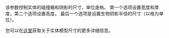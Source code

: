  该参数控制实体的碰撞箱和阴影的尺寸，单位是格。 第一个选项设置宽度和厚度，第二个选项设置高度。 最后一个选项是设置生物阴影半径的尺寸（以格为单位）。

 您可以在[这里](https://mcreator.net/wiki/entity-model-sizes)获取关于实体模型尺寸的更多详细信息。